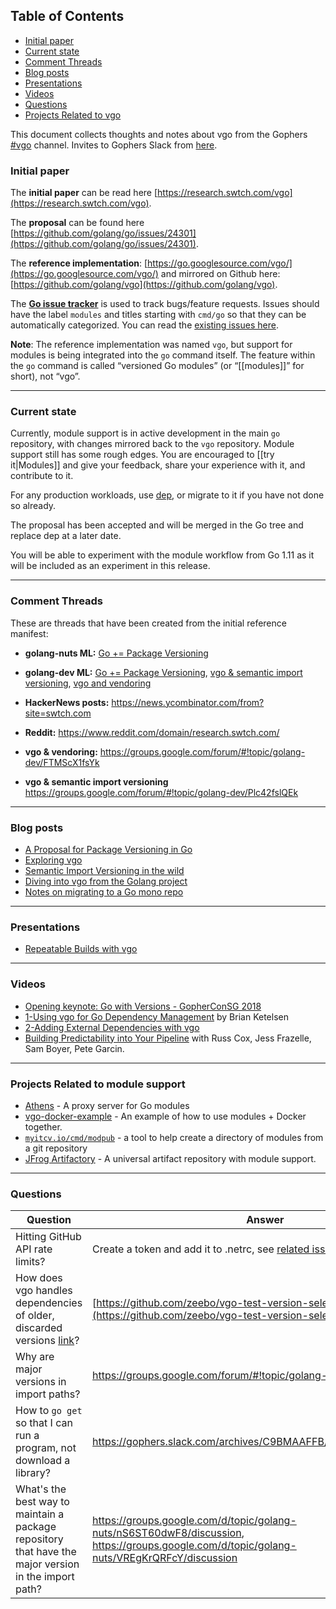## Table of Contents

* [Initial paper](#initial-paper)
* [Current state](#current-state)
* [Comment Threads](#comment-threads)
* [Blog posts](#blog-posts)
* [Presentations](#presentations)
* [Videos](#videos)
* [Questions](#questions)
* [Projects Related to vgo](#projects-related-to-vgo)

This document collects thoughts and notes about vgo from the Gophers [#vgo](https://gophers.slack.com/messages/vgo) channel. Invites to Gophers Slack from [here](https://invite.slack.golangbridge.org/).

### Initial paper

The **initial paper** can be read here [https://research.swtch.com/vgo](https://research.swtch.com/vgo).

The **proposal** can be found here [https://github.com/golang/go/issues/24301](https://github.com/golang/go/issues/24301).

The **reference implementation**: [https://go.googlesource.com/vgo/](https://go.googlesource.com/vgo/) and mirrored on Github here: [https://github.com/golang/vgo](https://github.com/golang/vgo).

The **[Go issue tracker](https://golang.org/issues)** is used to track bugs/feature requests. Issues should have the label `modules` and titles starting with `cmd/go` so that they can be automatically categorized. You can read the [existing issues here](https://golang.org/issues?q=is%3Aopen+is%3Aissue+label:modules).

**Note**: The reference implementation was named `vgo`, but support for modules is being integrated into the `go` command itself. The feature within the `go` command is called “versioned Go modules” (or “[[modules]]” for short), not “vgo”.

***

### Current state

Currently, module support is in active development in the main `go` repository, with changes mirrored back to the `vgo` repository. Module support still has some rough edges. You are encouraged to [[try it|Modules]] and give your feedback, share your experience with it, and contribute to it.

For any production workloads, use [dep](https://github.com/golang/dep), or migrate to it if you have not done so already.

The proposal has been accepted and will be merged in the Go tree and replace dep at a later date.

You will be able to experiment with the module workflow from Go 1.11 as it will be included as an experiment in this release.

***

### Comment Threads

These are threads that have been created from the initial reference manifest:

- **golang-nuts ML:** [Go += Package Versioning](https://groups.google.com/forum/#!topic/golang-nuts/jFPz5yZCPcQ)

- **golang-dev ML:** [Go += Package Versioning](https://groups.google.com/d/topic/golang-dev/MNQwgYHMEcY/discussion), [vgo & semantic import versioning](https://groups.google.com/d/topic/golang-dev/Plc42fslQEk/discussion), [vgo and vendoring](https://groups.google.com/forum/#!topic/golang-dev/FTMScX1fsYk)
- **HackerNews posts:** https://news.ycombinator.com/from?site=swtch.com
- **Reddit:** https://www.reddit.com/domain/research.swtch.com/

- **vgo & vendoring:** https://groups.google.com/forum/#!topic/golang-dev/FTMScX1fsYk
- **vgo & semantic import versioning** https://groups.google.com/forum/#!topic/golang-dev/Plc42fslQEk

***

### Blog posts

- [A Proposal for Package Versioning in Go](https://blog.golang.org/versioning-proposal)
- [Exploring vgo](https://www.calhoun.io/exploring-vgo/)
- [Semantic Import Versioning in the wild](http://blog.ezyang.com/2018/02/semantic-import-versioning-in-the-wild/)
- [Diving into vgo from the Golang project](https://www.wolfe.id.au/2018/03/01/diving-into-vgo-from-the-golang-project/)
- [Notes on migrating to a Go mono repo](https://github.com/myitcv/x/wiki/Notes-on-migrating-to-a-Go-mono-repo)

***

### Presentations

- [Repeatable Builds with vgo](https://cda.ms/jD)

***

### Videos

- [Opening keynote: Go with Versions - GopherConSG 2018](https://www.youtube.com/watch?v=F8nrpe0XWRg)
- [1-Using vgo for Go Dependency Management](https://www.gophersnacks.com/programs/using-vgo-for-go-dependency-management) by Brian Ketelsen
- [2-Adding External Dependencies with vgo](https://www.gophersnacks.com/programs/adding-external-dependencies-with-vgo)
- [Building Predictability into Your Pipeline](https://www.youtube.com/watch?v=sbrZfPgNmfw) with Russ Cox, Jess Frazelle, Sam Boyer, Pete Garcin.

***

### Projects Related to module support

- [Athens](https://github.com/gomods/athens) - A proxy server for Go modules
- [vgo-docker-example](https://github.com/elithrar/vgo-docker-example) - An example of how to use modules + Docker together.
- [`myitcv.io/cmd/modpub`](https://github.com/myitcv/x/tree/master/cmd/modpub) - a tool to help create a directory of modules from a git repository
- [JFrog Artifactory](https://jfrog.com/artifactory) - A universal artifact repository with module support.

***

### Questions

| Question | Answer |
| ------------- | ------------- |
| Hitting GitHub API rate limits? | Create a token and add it to .netrc, see [related issue](https://golang.org/issues/23955) |
| How does vgo handles dependencies of older, discarded versions [link](https://gophers.slack.com/archives/C9BMAAFFB/p1519493604000033)? | [https://github.com/zeebo/vgo-test-version-selection](https://github.com/zeebo/vgo-test-version-selection) |
| Why are major versions in import paths? | https://groups.google.com/forum/#!topic/golang-dev/Plc42fslQEk |
| How to `go get` so that I can run a program, not download a library? | https://gophers.slack.com/archives/C9BMAAFFB/p1519687366000101 |
| What's the best way to maintain a package repository that have the major version in the import path? | https://groups.google.com/d/topic/golang-nuts/nS6ST60dwF8/discussion, https://groups.google.com/d/topic/golang-nuts/VREgKrQRFcY/discussion |